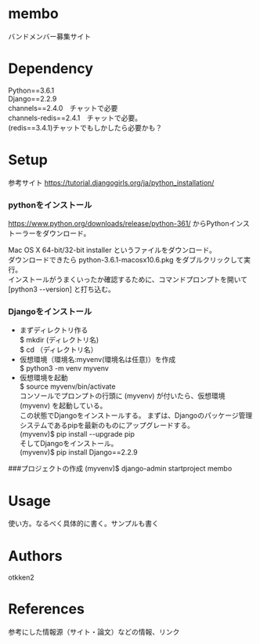 # membo
バンドメンバー募集サイト

# Dependency
Python==3.6.1  
Django==2.2.9  
channels==2.4.0　チャットで必要  
channels-redis==2.4.1　チャットで必要。  
(redis==3.4.1)チャットでもしかしたら必要かも？  

# Setup
参考サイト
https://tutorial.djangogirls.org/ja/python_installation/

 ### pythonをインストール
https://www.python.org/downloads/release/python-361/ からPythonインストーラーをダウンロード。  

Mac OS X 64-bit/32-bit installer というファイルをダウンロード。  
ダウンロードできたら python-3.6.1-macosx10.6.pkg をダブルクリックして実行。  
インストールがうまくいったか確認するために、コマンドプロンプトを開いて [python3 --version] と打ち込む。  


 ### Djangoをインストール 
 * まずディレクトリ作る  
 $ mkdir (ディレクトリ名)  
 $ cd （ディレクトリ名）  
 * 仮想環境（環境名:myvenv(環境名は任意)）を作成  
 $ python3 -m venv myvenv  
 * 仮想環境を起動  
 $ source myvenv/bin/activate  
 コンソールでプロンプトの行頭に (myvenv) が付いたら、仮想環境(myvenv) を起動している。  
 この状態でDjangoをインストールする。
まずは、Djangoのパッケージ管理システムであるpipを最新のものにアップグレードする。  
 (myvenv)$ pip install --upgrade pip  
 そしてDjangoをインストール。  
 (myvenv)$ pip install Django==2.2.9  
 
 ###プロジェクトの作成
 (myvenv)$ django-admin startproject membo  
 
 


# Usage
使い方。なるべく具体的に書く。サンプルも書く


# Authors
otkken2

# References
参考にした情報源（サイト・論文）などの情報、リンク
